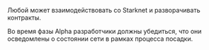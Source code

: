 Любой может взаимодействовать со Starknet и разворачивать контракты.

Во время фазы Alpha разработчики должны убедиться, что они осведомлены о состоянии сети в рамках процесса посадки.
